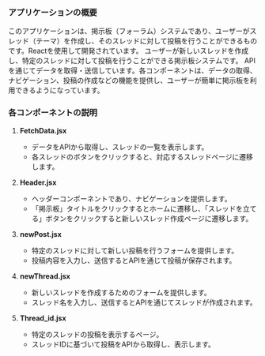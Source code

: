 ### アプリケーションの概要

このアプリケーションは、掲示板（フォーラム）システムであり、ユーザーがスレッド（テーマ）を作成し、そのスレッドに対して投稿を行うことができるものです。Reactを使用して開発されています。
ユーザーが新しいスレッドを作成し、特定のスレッドに対して投稿を行うことができる掲示板システムです。
APIを通じてデータを取得・送信しています。各コンポーネントは、データの取得、ナビゲーション、投稿の作成などの機能を提供し、ユーザーが簡単に掲示板を利用できるようになっています。

### 各コンポーネントの説明

1. **FetchData.jsx**
    - データをAPIから取得し、スレッドの一覧を表示します。
    - 各スレッドのボタンをクリックすると、対応するスレッドページに遷移します。

2. **Header.jsx**
    - ヘッダーコンポーネントであり、ナビゲーションを提供します。
    - 「掲示板」タイトルをクリックするとホームに遷移し、「スレッドを立てる」ボタンをクリックすると新しいスレッド作成ページに遷移します。

3. **newPost.jsx**
    - 特定のスレッドに対して新しい投稿を行うフォームを提供します。
    - 投稿内容を入力し、送信するとAPIを通じて投稿が保存されます。

4. **newThread.jsx**
    - 新しいスレッドを作成するためのフォームを提供します。
    - スレッド名を入力し、送信するとAPIを通じてスレッドが作成されます。

5. **Thread_id.jsx**
    - 特定のスレッドの投稿を表示するページ。
    - スレッドIDに基づいて投稿をAPIから取得し、表示します。
